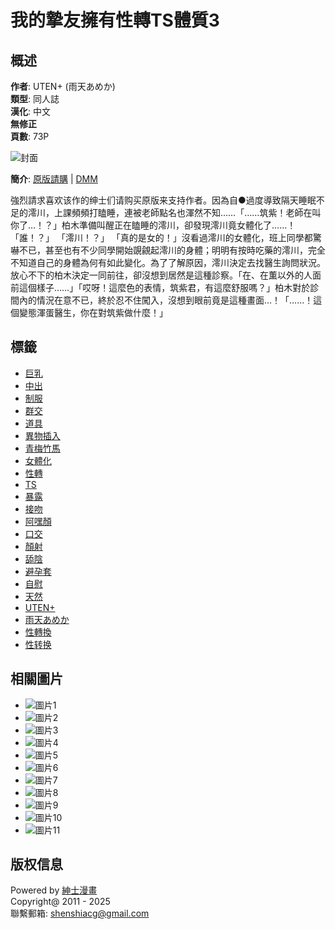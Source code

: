 # 我的摯友擁有性轉TS體質3

## 概述
**作者**: UTEN+ (雨天あめか)  
**類型**: 同人誌  
**漢化**: 中文  
**無修正**  
**頁數**: 73P  

![封面](////t4.qy0.ru/data/t/2580/94/17207969612222.jpg)

**簡介**: [原版請購](https://www.dlsite.com/maniax/work/=/product_id/RJ300360.html) | [DMM](https://www.dmm.co.jp/dc/doujin/-/detail/=/cid=d_186987/)

強烈請求喜欢该作的绅士们请购买原版来支持作者。因為自●過度導致隔天睡眠不足的澪川，上課頻頻打瞌睡，連被老師點名也渾然不知……「……筑紫！老師在叫你了…！？」柏木準備叫醒正在瞌睡的澪川，卻發現澪川竟女體化了……！「誰！？」 「澪川！？」 「真的是女的！」沒看過澪川的女體化，班上同學都驚嚇不已，甚至也有不少同學開始覬覦起澪川的身體；明明有按時吃藥的澪川，完全不知道自己的身體為何有如此變化。為了了解原因，澪川決定去找醫生詢問狀況。放心不下的柏木決定一同前往，卻沒想到居然是這種診察。「在、在薫以外的人面前這個樣子……」「哎呀！這麼色的表情，筑紫君，有這麼舒服嗎？」柏木對於診間內的情況在意不已，終於忍不住闖入，沒想到眼前竟是這種畫面…！「……！這個變態渾蛋醫生，你在對筑紫做什麼！」

## 標籤
- [巨乳](albums-index-tag-%E5%B7%A8%E4%B9%B3.html)
- [中出](albums-index-tag-%E4%B8%AD%E5%87%BA.html)
- [制服](albums-index-tag-%E5%88%B6%E6%9C%8D.html)
- [群交](albums-index-tag-%E7%BE%A4%E4%BA%A4.html)
- [道具](albums-index-tag-%E9%81%93%E5%85%B7.html)
- [異物插入](albums-index-tag-%E7%95%B0%E7%89%A9%E6%8F%92%E5%85%A5.html)
- [青梅竹馬](albums-index-tag-%E9%9D%92%E6%A2%85%E7%AB%B9%E9%A6%AC.html)
- [女體化](albums-index-tag-%E5%A5%B3%E9%AB%94%E5%8C%96.html)
- [性轉](albums-index-tag-%E6%80%A7%E8%BD%89.html)
- [TS](albums-index-tag-TS.html)
- [暴露](albums-index-tag-%E6%9A%B4%E9%9C%B2.html)
- [接吻](albums-index-tag-%E6%8E%A5%E5%90%BB.html)
- [阿嘿顏](albums-index-tag-%E9%98%BF%E5%98%BF%E9%A1%8F.html)
- [口交](albums-index-tag-%E5%8F%A3%E4%BA%A4.html)
- [顏射](albums-index-tag-%E9%A1%8F%E5%B0%84.html)
- [舔陰](albums-index-tag-%E8%88%94%E9%99%B0.html)
- [避孕套](albums-index-tag-%E9%81%BF%E5%AD%95%E5%A5%97.html)
- [自慰](albums-index-tag-%E8%87%AA%E6%85%B0.html)
- [天然](albums-index-tag-%E5%A4%A9%E7%84%B6.html)
- [UTEN+](albums-index-tag-UTEN%2B.html)
- [雨天あめか](albums-index-tag-%E9%9B%A8%E5%A4%A9%E3%81%82%E3%82%81%E3%81%8B.html)
- [性轉換](albums-index-tag-%E6%80%A7%E8%BD%89%E6%8F%9B.html)
- [性转换](albums-index-tag-%E6%80%A7%E8%BD%AC%E6%8D%A2.html)

## 相關圖片
- ![圖片1](//t4.qy0.ru/data/t/2580/94/17207969717152.jpg)
- ![圖片2](//t4.qy0.ru/data/t/2580/94/17207969751779.jpg)
- ![圖片3](//t4.qy0.ru/data/t/2580/94/17207969759409.jpg)
- ![圖片4](//t4.qy0.ru/data/t/2580/94/17207969813919.jpg)
- ![圖片5](//t4.qy0.ru/data/t/2580/94/1720796987671.jpg)
- ![圖片6](//t4.qy0.ru/data/t/2580/94/17207969934649.jpg)
- ![圖片7](//t4.qy0.ru/data/t/2580/94/17207969978442.jpg)
- ![圖片8](//t4.qy0.ru/data/t/2580/94/17207970012036.jpg)
- ![圖片9](//t4.qy0.ru/data/t/2580/94/17207970046191.jpg)
- ![圖片10](//t4.qy0.ru/data/t/2580/94/17207970099242.jpg)
- ![圖片11](//t4.qy0.ru/data/t/2580/94/17207970132958.jpg)

## 版权信息
Powered by [紳士漫畫](//www.wnacg.com)  
Copyright@ 2011 - 2025  
聯繫郵箱: shenshiacg@gmail.com